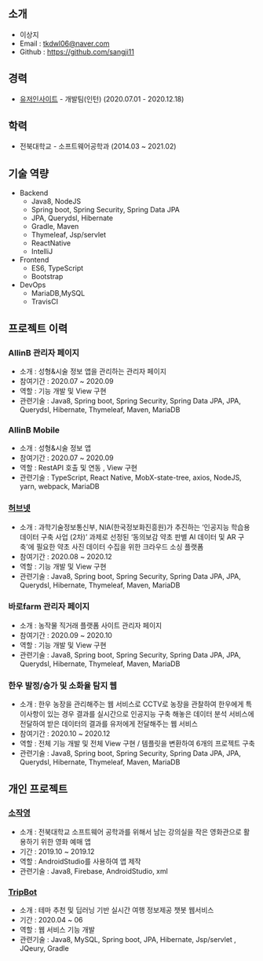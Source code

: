 ## 소개
- 이상지
- Email : tkdwl06@naver.com
- Github : https://github.com/sangji11
## 경력
- [유저인사이트](https://userinsight.co.kr/) - 개발팀(인턴) (2020.07.01 - 2020.12.18)
## 학력
- 전북대학교 - 소프트웨어공학과 (2014.03 ~ 2021.02)
## 기술 역량
* Backend
  * Java8, NodeJS
  * Spring boot, Spring Security, Spring Data JPA
  * JPA, Querydsl, Hibernate
  * Gradle, Maven
  * Thymeleaf, Jsp/servlet
  * ReactNative
  * IntelliJ
* Frontend
  * ES6, TypeScript
  * Bootstrap
* DevOps 
  * MariaDB,MySQL
  * TravisCI  

## 프로젝트 이력

### AllinB 관리자 페이지
- 소개 : 성형&시술 정보 앱을 관리하는 관리자 페이지
- 참여기간 : 2020.07 ~ 2020.09
- 역할 : 기능 개발 및 View 구현
- 관련기술 : Java8, Spring boot, Spring Security, Spring Data JPA, JPA, Querydsl, Hibernate, Thymeleaf, Maven, MariaDB

### AllinB Mobile
- 소개 : 성형&시술 정보 앱
- 참여기간 : 2020.07 ~ 2020.09
- 역할 : RestAPI 호출 및 연동 , View 구현
- 관련기술 : TypeScript, React Native, MobX-state-tree, axios, NodeJS, yarn, webpack, MariaDB

### [허브넷](herbnet.kr)
- 소개 : 과학기술정보통신부, NIA(한국정보화진흥원)가 추진하는 ‘인공지능 학습용 데이터 구축 사업 (2차)’ 과제로 선정된 ‘동의보감 약초 판별 AI 데이터 및 AR 구축’에 필요한 약초 사진 데이터 수집을 위한 크라우드 소싱 플랫폼
- 참여기간 : 2020.08 ~ 2020.12
- 역할 : 기능 개발 및 View 구현
- 관련기술 : Java8, Spring boot, Spring Security, Spring Data JPA, JPA, Querydsl, Hibernate, Thymeleaf, Maven, MariaDB

### 바로farm 관리자 페이지
- 소개 : 농작물 직거래 플랫폼 사이트 관리자 페이지
- 참여기간 : 2020.09 ~ 2020.10
- 역할 : 기능 개발 및 View 구현
- 관련기술 : Java8, Spring boot, Spring Security, Spring Data JPA, JPA, Querydsl, Hibernate, Thymeleaf, Maven, MariaDB

### 한우 발정/승가 및 소화율 탐지 웹
- 소개 : 한우 농장을 관리해주는 웹 서비스로 CCTV로 농장을 관찰하여 한우에게 특이사항이 있는 경우 결과를 실시간으로 인공지능 구축 해놓은 데이터 분석 서비스에 전달하여 받은 데이터의 결과를 유저에게 전달해주는 웹 서비스
- 참여기간 : 2020.10 ~ 2020.12
- 역할 : 전체 기능 개발 및 전체 View 구현 / 템플릿을 변환하여 6개의 프로젝트 구축
- 관련기술 : Java8, Spring boot, Spring Security, Spring Data JPA, JPA, Querydsl, Hibernate, Thymeleaf, Maven, MariaDB

## 개인 프로젝트

### [소작영](https://github.com/sangji11/So-Jak-Young)
- 소개 : 전북대학교 소프트웨어 공학과를 위해서 남는 강의실을 작은 영화관으로 활용하기 위한 영화 예매 앱
- 기간 : 2019.10 ~ 2019.12
- 역할 : AndroidStudio를 사용하여 앱 제작
- 관련기술 : Java8, Firebase, AndroidStudio, xml 

### [TripBot](https://github.com/sangji11/TripBot)
- 소개 : 테마 추천 및 딥러닝 기반 실시간 여행 정보제공 챗봇 웹서비스
- 기간 : 2020.04 ~ 06
- 역할 : 웹 서비스 기능 개발 
- 관련기술 : Java8, MySQL, Spring boot, JPA, Hibernate, Jsp/servlet , JQeury, Gradle
